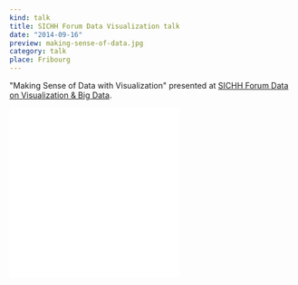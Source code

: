 ```yaml
---
kind: talk
title: SICHH Forum Data Visualization talk
date: "2014-09-16"
preview: making-sense-of-data.jpg
category: talk
place: Fribourg
---
```

"Making Sense of Data with Visualization" presented at [SICHH Forum Data on Visualization & Big Data](https://www.sichh.ch/about-us/events).

<embed src="sichh-talk-datavis-animation.mp4" alt="Data visualization animation">

<embed src="sichh-talk-datavis-animation-zoom.mp4" alt="Semantic zoom">

